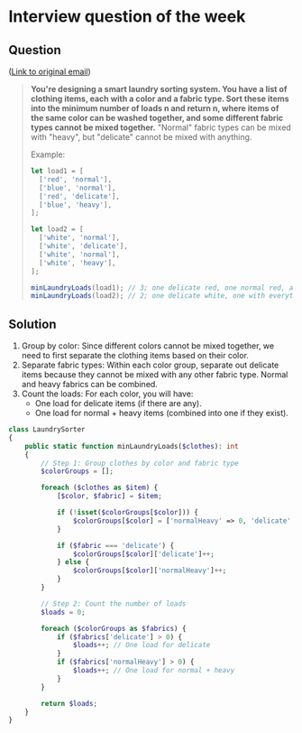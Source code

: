 # Interview question of the week

## Question

([Link to original email](https://buttondown.com/cassidoo/archive/show-me-your-friends-and-ill-show-you-your-future/))

> **You're designing a smart laundry sorting system. You have a list of clothing
> items, each with a color and a fabric type. Sort these items into the minimum
> number of loads n and return n, where items of the same color can be washed
> together, and some different fabric types cannot be mixed together.** "Normal"
> fabric types can be mixed with "heavy", but "delicate" cannot be mixed with
> anything.
>
> Example:
>
> ```js
> let load1 = [
> 	['red', 'normal'],
> 	['blue', 'normal'],
> 	['red', 'delicate'],
> 	['blue', 'heavy'],
> ];
>
> let load2 = [
> 	['white', 'normal'],
> 	['white', 'delicate'],
> 	['white', 'normal'],
> 	['white', 'heavy'],
> ];
>
> minLaundryLoads(load1); // 3; one delicate red, one normal red, and one with the blues
> minLaundryLoads(load2); // 2; one delicate white, one with everything else
> ```

## Solution

1. Group by color: Since different colors cannot be mixed together, we need to first separate the clothing items based on their color.
2. Separate fabric types: Within each color group, separate out delicate items because they cannot be mixed with any other fabric type. Normal and heavy fabrics can be combined.
3. Count the loads: For each color, you will have:
    * One load for delicate items (if there are any).
    * One load for normal + heavy items (combined into one if they exist).

```php
class LaundrySorter
{
    public static function minLaundryLoads($clothes): int
    {
        // Step 1: Group clothes by color and fabric type
        $colorGroups = [];

        foreach ($clothes as $item) {
            [$color, $fabric] = $item;

            if (!isset($colorGroups[$color])) {
                $colorGroups[$color] = ['normalHeavy' => 0, 'delicate' => 0];
            }

            if ($fabric === 'delicate') {
                $colorGroups[$color]['delicate']++;
            } else {
                $colorGroups[$color]['normalHeavy']++;
            }
        }

        // Step 2: Count the number of loads
        $loads = 0;

        foreach ($colorGroups as $fabrics) {
            if ($fabrics['delicate'] > 0) {
                $loads++; // One load for delicate
            }
            if ($fabrics['normalHeavy'] > 0) {
                $loads++; // One load for normal + heavy
            }
        }

        return $loads;
    }
}
```
